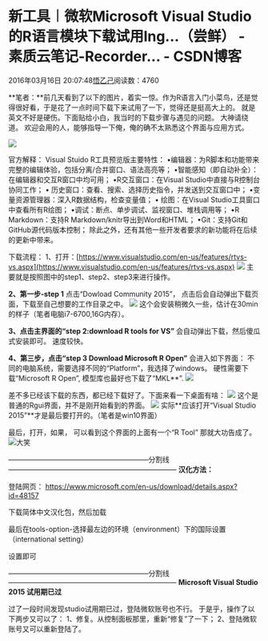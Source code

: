 
# 新工具︱微软Microsoft Visual Studio的R语言模块下载试用Ing...（尝鲜） - 素质云笔记-Recorder... - CSDN博客

2016年03月16日 20:07:48[悟乙己](https://me.csdn.net/sinat_26917383)阅读数：4760



**笔者：**前几天看到了以下的图片，着实一惊。作为R语言入门小菜鸟，还是觉得很好看，于是花了一点时间下载下来试用了一下，觉得还是挺高大上的。
就是英文不好是硬伤。下面贴给小白，我当时的下载步骤与遇见的问题。
大神请绕道。
欢迎会用的人，能够指导一下俺，俺的确不太熟悉这个界面与应用方式。

![](https://img-blog.csdn.net/20160316194232727)

官方解释：
Visual Stuido R工具预览版主要特性：
•编辑器：为R脚本和功能带来完整的编辑体验，包括分离/合并窗口、语法高亮等；
•智能感知（即自动补全）：在编辑器和交互R窗口中均可用；
•R交互窗口：在Visual Studio中直接与R控制台协同工作；
• 历史窗口：查看、搜索、选择历史指令，并发送到交互窗口中；
•变量资源管理器：深入R数据结构，检查变量值；
• 绘图：在Visual Studio工具窗口中查看所有R绘图；
•调试：断点、单步调试、监视窗口、堆栈调用等；
•R Markdown：支持R Markdown/knitr导出到Word和HTML；
•Git：支持Git和GitHub源代码版本控制；
除此之外，还有其他一些开发者要求的新功能将在后续的更新中带来。


下载流程：
1、打开：[https://www.visualstudio.com/en-us/features/rtvs-vs.aspx](https://www.visualstudio.com/en-us/features/rtvs-vs.aspx)
![](https://img-blog.csdn.net/20160316195001768)
主要就是按照图中的step1、step2、step3来进行操作。

**2、第一步-step 1**
点击“Dowload Community 2015”，
点击后会自动弹出下载页面，下载至自己想要的工作目录之中。
![](https://img-blog.csdn.net/20160316195232849)
这个会安装稍微久一些，估计在30min的样子（笔者电脑i7-6700,16G内存）。

**3、点击主界面的“step 2:download R tools for VS”**
会自动弹出下载，然后傻瓜式安装即可。
速度较快。

**4、第三步，点击“step 3 Download Microsoft R Open”**
会进入如下界面：
不同的电脑系统，需要选择不同的“Platform”，我选择了windows。
硬性需要下载“Microsoft R Open”,
模型库也最好也下载了“MKL**”.
![](https://img-blog.csdn.net/20160316195902075)


差不多已经该下载的东西，都已经下载好了。下面来看一下桌面有啥：
![](https://img-blog.csdn.net/20160316200217945)
这个是普通的Rgui界面，并不是刚开始看到的界面。
![](https://img-blog.csdn.net/20160316200330196)
实际**应该打开“Visual Studio 2015”**才是最后要打开的。（笔者是win10界面）

最后，打开，如果，
可以看到这个界面的上面有一个“R Tool”
那就大功告成了。
![大笑](http://static.blog.csdn.net/xheditor/xheditor_emot/default/laugh.gif)

————————————————————分割线————————————————————————
**汉化方法：**

登陆网页：
https://www.microsoft.com/en-us/download/details.aspx?id=48157

下载简体中文汉化包，然后加载

最后在tools-option-选择最左边的环境（environment）下的国际设置（international setting）

设置即可

————————————————————分割线————————————————————————
**Microsoft Visual Studio 2015 试用期已过**

过了一段时间发现studio试用期已过，登陆微软账号也不行。
于是乎，操作了以下两步又可以了：
1、修复。从控制面板那里，重新“修复”了一下；
2、登陆微软账号又可以重新登陆了。


